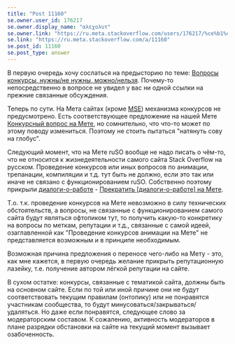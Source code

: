 ```yaml
---
title: "Post 11160"
se.owner.user_id: 176217
se.owner.display_name: "αλεχολυτ"
se.owner.link: "https://ru.meta.stackoverflow.com/users/176217/%ce%b1%ce%bb%ce%b5%cf%87%ce%bf%ce%bb%cf%85%cf%84"
se.link: "https://ru.meta.stackoverflow.com/a/11160"
se.post_id: 11160
se.post_type: answer
---
```

<p>В первую очередь хочу сослаться на предысторию по теме: <a href="https://ru.meta.stackoverflow.com/q/11097/176217">Вопросы конкурсы, нужны/не нужны, можно/нельзя</a>. Почему-то непосредственно в вопросе не увидел у вас ни одной ссылки на прежние связанные обсуждения.</p>
<p>Теперь по сути. На Мета сайтах (кроме <a href="https://meta.stackexchange.com/">MSE</a>) механизма конкурсов не предусмотрено. Есть соответствующее предложение на нашей Мете <a href="https://ru.meta.stackoverflow.com/q/4271/176217">Конкурсный вопрос на Мете</a>, но сомнительно, что что-то может по этому поводу измениться. Поэтому не стоить пытаться &quot;натянуть сову на глобус&quot;.</p>
<p>Следующий момент, что на Мете ruSO вообще не надо писать о чём-то, что не относится к жизнедеятельности самого сайта Stack Overflow на русском. Проведение конкурсов или иных вопросов по анимации, трепанации, компиляции и т.д. тут быть не должно, если это так или иначе не связано с функционированием ruSO. Собственно поэтому прикрыли <a href="/questions/tagged/%d0%b4%d0%b8%d0%b0%d0%bb%d0%be%d0%b3%d0%b8-%d0%be-%d1%80%d0%b0%d0%b1%d0%be%d1%82%d0%b5" class="post-tag" title="показать вопросы с меткой [диалоги-о-работе]" rel="tag">диалоги-о-работе</a> - <a href="https://ru.meta.stackoverflow.com/q/5812/176217">Прекратить [диалоги-о-работе] на Мете</a>.</p>
<p>Т.о. т.к. проведение конкурсов на Мете невозможно в силу технических обстоятельств, а вопросы, не связанные с функционированием самого сайта будут являться офтопиком тут, то получить какую-то конкретику на вопросы по меткам, репутации и т.д., связанные с самой идеей, озаглавленной как &quot;Проведение конкурсов анимации на Мете&quot; не представляется возможным и в принципе необходимым.</p>
<p>Возможная причина предложения о переносе чего-либо на Мету - это, как мне кажется, в первую очередь желание прикрыть репутационную лазейку, т.е. получение автором лёгкой репутации на сайте.</p>
<p>В сухом остатке: конкурсы, связанные с тематикой сайта, должны быть на основном сайте. Если по той или иной причине они не будут соответствовать текущим правилам (онтопику) или не понравятся участникам сообщества, то будут минусоваться/закрываться/удаляться. Но даже если понравятся, следующее слово за модераторским составом. К сожалению, активность модераторов в плане разрядки обстановки на сайте на текущий момент вызывает озабоченность.</p>
